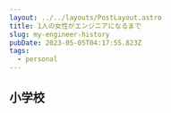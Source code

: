 ```yaml
---
layout: ../../layouts/PostLayout.astro
title: 1人の女性がエンジニアになるまで
slug: my-engineer-history
pubDate: 2023-05-05T04:17:55.823Z
tags:
  - personal
---
```

## 小学校
